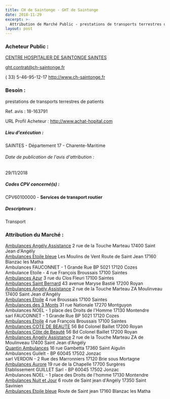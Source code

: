 ```yaml
---
title: CH de Saintonge - GHT de Saintonge
date: 2018-11-29
excerpt: >-
  Attribution de Marché Public - prestations de transports terrestres de patients
layout: post
---
```


### Acheteur Public : 
<a href="/acheteur-138/siren-261700025"> CENTRE HOSPITALIER DE SAINTONGE SAINTES</a><br/>



ght.contrat@ch-saintonge.fr

( 33) 5-46-95-12-17
http://www.ch-saintonge.fr
### Besoin :

prestations de transports terrestres de patients

Ref. avis : 18-163791

URL Profil Acheteur : http://www.achat-hopital.com

##### Lieu d'exécution :

SAINTES - Département 17 - Charente-Maritime

###### Date de publication de l'avis d'attribution : 
29/11/2018

##### Codes CPV concerné(s) :
CPV60100000 - **Services de transport routier** <br/>

##### Descripteurs :
Transport <br/>

### Attribution du Marché :
<a href="/entreprise-554/siren-393571716"> Ambulances Angély Assistance</a>    2 rue de la Touche Marteau 17400 Saint Jean d'Angély <br/>
<a href="/entreprise-563/siren-453486649"> Ambulances Etoile bleue</a>    Les Moulins de Vent Route de Saint Jean 17160 Blanzac les Matha <br/>
Ambulances FAUCONNET - 1 Grande Rue BP 5021 17120 Cozes <br/>
Ambulance Etoile - 4 rue François Broussais 17100 Saintes <br/>
<a href="/entreprise-574/siren-753174812"> Ambulances Azur</a>    3 rue du Clos Fleuri 17100 Saintes <br/>
<a href="/entreprise-562/siren-448184838"> Ambulances Saint Bernard</a>    43 avenue Maryse Bastié 17200 Royan <br/>
<a href="/entreprise-554/siren-393571716"> Ambulances Angély Assistance</a>    2 rue de la Touche Marteau ZA Moulinveau 17400 Saint Jean d'Angély <br/>
<a href="/entreprise-549/siren-343614384"> Ambulances Etoile</a>    4 rue Broussais 17100 Saintes <br/>
<a href="/entreprise-552/siren-382617124"> Ambulances des 3 Monts</a>    31 rue Nationale 17270 Montguyon <br/>
Ambulances NOEL - 1 place des Droits de l'Homme 17130 Montendre <br/>
sarl FAUCONNET - 1 Grande Rue BP 5021 17120 Cozes <br/>
<a href="/entreprise-549/siren-343614384"> Ambulances Etoile</a>    4 rue François Broussais 17100 Saintes <br/>
<a href="/entreprise-546/siren-322959438"> Ambulances COTE DE BEAUTE</a>    56 Bd Colonel Baillet 17200 Royan <br/>
<a href="/entreprise-546/siren-322959438"> Ambulances Côte de Beauté</a>    56 Bd Colonel Baillet 17200 Royan <br/>
<a href="/entreprise-554/siren-393571716"> Ambulances Angély Assistance</a>    2 rue de la Touche Marteau ZA de Moulinveau 17400 Saint Jean d'Angély <br/>
<a href="/entreprise-554/siren-393680848"> Quantin Ambulances</a>    16 rue Gambetta 17360 Saint Aigulin <br/>
Ambulances Guilelt - BP 60045 17502 Jonzac <br/>
sarl VERDON - 2 Rue des Marronniers 17120 Brie sous Mortagne <br/>
<a href="/entreprise-576/siren-798977971"> Ambulances Aurore</a>    19 rue de la Chapelle 17700 Surgères <br/>
Etablissement GUILLET Sarl - BP 60045 17502 Jonzac <br/>
Ambulances NOEL - 1 place des Droits de l'homme 17130 Montendre <br/>
<a href="/entreprise-557/siren-413360108"> Ambulances Nuit et Jour</a>    6 route de Saint jean d'Angély 17350 Saint Savinien <br/>
<a href="/entreprise-563/siren-453486649"> Ambulances Etoile bleue</a>    Route de Saint jean 17160 Blanzac les Matha <br/>
